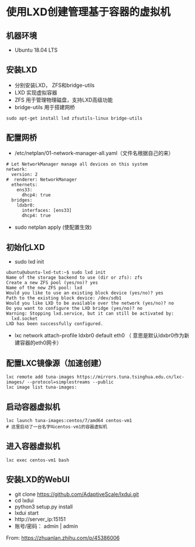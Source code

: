 # 使用LXD创建管理基于容器的虚拟机

## 机器环境

- Ubuntu 18.04 LTS

## 安装LXD

- 分别安装LXD， ZFS和bridge-utils
- LXD 实现虚拟容器
- ZFS 用于管理物理磁盘，支持LXD高级功能
- bridge-utils 用于搭建网桥

```
sudo apt-get install lxd zfsutils-linux bridge-utils
```

## 配置网桥
- /etc/netplan/01-network-manager-all.yaml（文件名根据自己的来）

```
# Let NetworkManager manage all devices on this system
network:
  version: 2
#  renderer: NetworkManager
  ethernets:
    ens33:
      dhcp4: true
  bridges:
    ldxbr0:
      interfaces: [ens33]
      dhcp4: true
 ```
 
- sudo netplan apply (使配置生效)

## 初始化LXD

- sudo lxd init

```
ubuntu@ubuntu-lxd-tut:~$ sudo lxd init
Name of the storage backend to use (dir or zfs): zfs
Create a new ZFS pool (yes/no)? yes
Name of the new ZFS pool: lxd
Would you like to use an existing block device (yes/no)? yes
Path to the existing block device: /dev/sdb1
Would you like LXD to be available over the network (yes/no)? no
Do you want to configure the LXD bridge (yes/no)? no
Warning: Stopping lxd.service, but it can still be activated by:
  lxd.socket
LXD has been successfully configured.
```

- lxc network attach-profile ldxbr0 default eth0 （ 意思是默认ldxbr0作为新建容器的eth0网卡）

## 配置LXC镜像源（加速创建）

```
lxc remote add tuna-images https://mirrors.tuna.tsinghua.edu.cn/lxc-images/ --protocol=simplestreams --public
lxc image list tuna-images:
```

## 启动容器虚拟机

```
lxc launch tuna-images:centos/7/amd64 centos-vm1
# 这里启动了一台名字叫centos-vm1的容器虚拟机
```

## 进入容器虚拟机

```
lxc exec centos-vm1 bash
```

## 安装LXD的WebUI

- git clone https://github.com/AdaptiveScale/lxdui.git
- cd lxdui
- python3 setup.py install
- lxdui start
- http://server_ip:15151
- 账号/密码： admin \| admin

From: https://zhuanlan.zhihu.com/p/45386006



